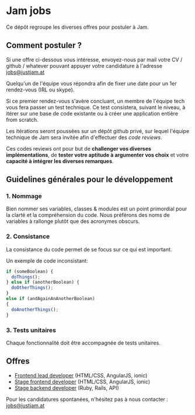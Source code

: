 # Jam jobs

Ce dépôt regroupe les diverses offres pour postuler à Jam.

## Comment postuler ?

Si une offre ci-dessous vous intéresse, envoyez-nous par mail votre CV / github
/ whatever pouvant appuyer votre candidature à l'adresse [jobs@justjam.at](mailto:jobs@justjam.at)

Quelqu'un de l'équipe vous répondra afin de fixer une date pour un 1er rendez-vous (IRL
ou skype).

Si ce premier rendez-vous s'avère concluant, un membre de l'équipe tech vous
fera passer un test technique. Ce test consistera, suivant le niveau, à itérer sur
une base de code existante ou à créer une application entière from scratch.

Les itérations seront poussées sur un dépôt github privé, sur lequel l'équipe
technique de Jam sera invitée afin d'effectuer des *code reviews*.

Ces codes reviews ont pour but de **challenger vos diverses implémentations**, de
**tester votre aptitude à argumenter vos choix** et votre **capacité à intégrer les
diverses remarques**.

## Guidelines générales pour le développement

### 1. Nommage

Bien nommer ses variables, classes & modules est un point primordial pour la
clarté et la compréhension du code. Nous préférons des noms de variables à
rallonge plutôt que des acronymes obscurs.

### 2. Consistance

La consistance du code permet de se focus sur ce qui est important.

Un exemple de code inconsistant:

```js
if (someBoolean) {
  doThings();
} else if (anotherBoolean) {
  doOtherThings();
}
else if (andAgainAnAnotherBoolean)
{
  doAnotherThings();
}
```

### 3. Tests unitaires

Chaque fonctionnalité doit être accompagnée de tests unitaires.

## Offres

* [Frontend lead developer](offres/lead-frontend.md) (HTML/CSS, AngularJS,
  ionic)
* [Stage frontend developer](offres/stage-frontend.md) (HTML/CSS, AngularJS,
  ionic)
* [Stage backend developer](offres/stage-backend.md) (Ruby, Rails, API)

Pour les candidatures spontanées, n'hésitez pas à nous contacter :
[jobs@justjam.at](mailto:jobs@justjam.at)
